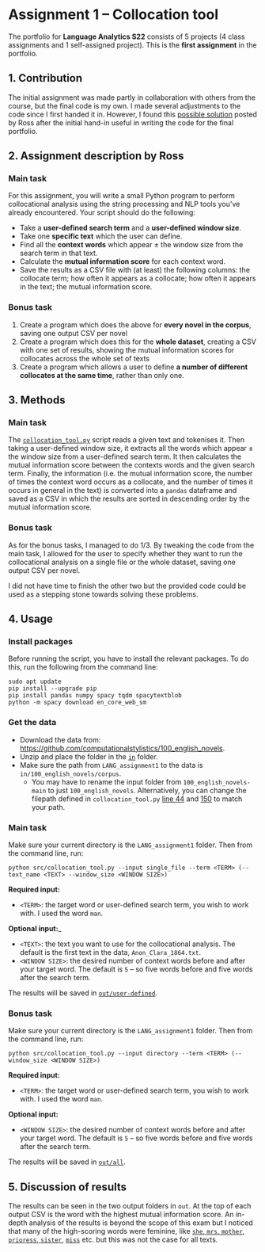 # Assignment 1 – Collocation tool
The portfolio for __Language Analytics S22__ consists of 5 projects (4 class assignments and 1 self-assigned project). This is the __first assignment__ in the portfolio. 

## 1. Contribution
The initial assignment was made partly in collaboration with others from the course, but the final code is my own. I made several adjustments to the code since I first handed it in. However, I found this [possible solution](https://github.com/CDS-AU-DK/cds-language/blob/main/notebooks/assignment1_possible_solution.ipynb) posted by Ross after the initial hand-in useful in writing the code for the final portfolio.

## 2. Assignment description by Ross
### Main task
For this assignment, you will write a small Python program to perform collocational analysis using the string processing and NLP tools you've already encountered. Your script should do the following:

- Take a __user-defined search term__ and a __user-defined window size__.
- Take one __specific text__ which the user can define.
- Find all the __context words__ which appear ± the window size from the search term in that text.
- Calculate the __mutual information score__ for each context word.
- Save the results as a CSV file with (at least) the following columns: the collocate term; how often it appears as a collocate; how often it appears in the text; the mutual information score.

### Bonus task
1. Create a program which does the above for __every novel in the corpus__, saving one output CSV per novel
2. Create a program which does this for the __whole dataset__, creating a CSV with one set of results, showing the mutual information scores for collocates across the whole set of texts
3. Create a program which allows a user to define __a number of different collocates at the same time__, rather than only one.

## 3. Methods
### Main task
The [`collocation_tool.py`](https://github.com/agnesbn/LANG_assignment1/blob/main/src/collocation_tool.py) script reads a given text and tokenises it. Then taking a user-defined window size, it extracts all the words which appear ± the window size from a user-defined search term. It then calculates the mutual information score between the contexts words and the given search term. Finally, the information (i.e. the mutual information score, the number of times the context word occurs as a collocate, and the number of times it occurs in general in the text) is converted into a `pandas` dataframe and saved as a CSV in which the results are sorted in descending order by the mutual information score.

### Bonus task
As for the bonus tasks, I managed to do 1/3. By tweaking the code from the main task, I allowed for the user to specify whether they want to run the collocational analysis on a single file or the whole dataset, saving one output CSV per novel.

I did not have time to finish the other two but the provided code could be used as a stepping stone towards solving these problems.


## 4. Usage
### Install packages
Before running the script, you have to install the relevant packages. To do this, run the following from the command line:
```
sudo apt update
pip install --upgrade pip
pip install pandas numpy spacy tqdm spacytextblob
python -m spacy download en_core_web_sm
```

### Get the data
- Download the data from: https://github.com/computationalstylistics/100_english_novels.
- Unzip and place the folder in the [`in`](https://github.com/agnesbn/LANG_assignment1/tree/main/in) folder.
- Make sure the path from `LANG_assignment1` to the data is `in/100_english_novels/corpus`.
    - You may have to rename the input folder from `100_english_novels-main` to just `100_english_novels`. Alternatively, you can change the filepath defined in `collocation_tool.py` [line 44](https://github.com/agnesbn/LANG_assignment1/blob/2163cdfc70d9a736591afe3bfdea83cd33cd9340/src/collocation_tool.py#L44) and [150](https://github.com/agnesbn/LANG_assignment1/blob/2163cdfc70d9a736591afe3bfdea83cd33cd9340/src/collocation_tool.py#L150) to match your path.

### Main task
Make sure your current directory is the `LANG_assignment1` folder. Then from the command line, run:
```
python src/collocation_tool.py --input single_file --term <TERM> (--text_name <TEXT> --window_size <WINDOW SIZE>)
```
__Required input:__
- `<TERM>`: the target word or user-defined search term, you wish to work with. I used the word `man`.

__Optional input:___
- `<TEXT>`: the text you want to use for the collocational analysis. The default is the first text in the data, `Anon_Clara_1864.txt`.
- `<WINDOW SIZE>`: the desired number of context words before and after your target word. The default is `5` – so five words before and five words after the search term.

The results will be saved in [`out/user-defined`](https://github.com/agnesbn/LANG_assignment1/tree/main/out/user-defined).

### Bonus task
Make sure your current directory is the `LANG_assignment1` folder. Then from the command line, run:
```
python src/collocation_tool.py --input directory --term <TERM> (--window_size <WINDOW SIZE>)
```
__Required input:__
- `<TERM>`: the target word or user-defined search term, you wish to work with. I used the word `man`.

__Optional input:__
- `<WINDOW SIZE>`: the desired number of context words before and after your target word. The default is `5` – so five words before and five words after the search term.

The results will be saved in [`out/all`](https://github.com/agnesbn/LANG_assignment1/tree/main/out/all).

## 5. Discussion of results
The results can be seen in the two output folders in `out`. At the top of each output CSV is the word with the highest mutual information score. An in-depth analysis of the results is beyond the scope of this exam but I noticed that many of the high-scoring words were feminine, like [`she`, `mrs`, `mother`](https://github.com/agnesbn/LANG_assignment1/blob/main/out/all/collocates_man_Anon_Clara_1864_windowsize5.csv), [`prioress`, `sister`](https://github.com/agnesbn/LANG_assignment1/blob/main/out/all/collocates_man_Barclay_Ladies_1917_windowsize5.csv), [`miss`](https://github.com/agnesbn/LANG_assignment1/blob/main/out/all/collocates_man_Barclay_Postern_1911_windowsize5.csv) etc. but this was not the case for all texts.
